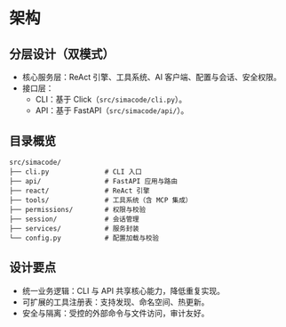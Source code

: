 # 架构

## 分层设计（双模式）
- 核心服务层：ReAct 引擎、工具系统、AI 客户端、配置与会话、安全权限。
- 接口层：
  - CLI：基于 Click（`src/simacode/cli.py`）。
  - API：基于 FastAPI（`src/simacode/api/`）。

## 目录概览

```
src/simacode/
├── cli.py              # CLI 入口
├── api/                # FastAPI 应用与路由
├── react/              # ReAct 引擎
├── tools/              # 工具系统（含 MCP 集成）
├── permissions/        # 权限与校验
├── session/            # 会话管理
├── services/           # 服务封装
└── config.py           # 配置加载与校验
```

## 设计要点
- 统一业务逻辑：CLI 与 API 共享核心能力，降低重复实现。
- 可扩展的工具注册表：支持发现、命名空间、热更新。
- 安全与隔离：受控的外部命令与文件访问，审计友好。

